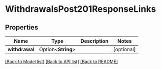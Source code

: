 # WithdrawalsPost201ResponseLinks

## Properties

Name | Type | Description | Notes
------------ | ------------- | ------------- | -------------
**withdrawal** | Option<**String**> |  | [optional]

[[Back to Model list]](../README.md#documentation-for-models) [[Back to API list]](../README.md#documentation-for-api-endpoints) [[Back to README]](../README.md)


